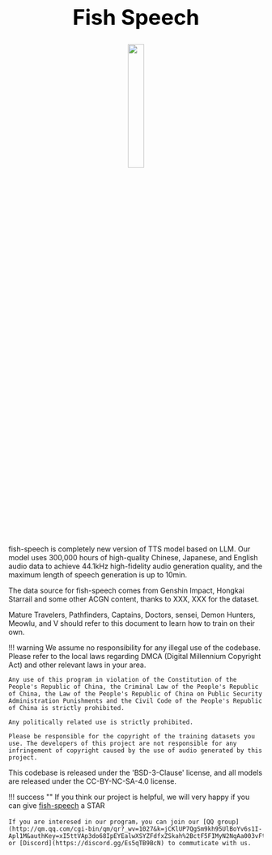 <h1 style="text-align:center; font-weight:bold; font-size:3em; color:#000;">Fish Speech</h1>

<p align="center">
<img src="/assets/images/icon_small.png" width="25%">
</p>

fish-speech is completely new version of TTS model based on LLM. Our model uses 300,000 hours of high-quality Chinese, Japanese, and English audio data to achieve 44.1kHz high-fidelity audio generation quality, and the maximum length of speech generation is up to 10min.

The data source for fish-speech comes from Genshin Impact, Hongkai Starrail and some other ACGN content, thanks to XXX, XXX for the dataset.

Mature Travelers, Pathfinders, Captains, Doctors, sensei, Demon Hunters, Meowlu, and V should refer to this document to learn how to train on their own.

!!! warning
    We assume no responsibility for any illegal use of the codebase. Please refer to the local laws regarding DMCA (Digital Millennium Copyright Act) and other relevant laws in your area.

    Any use of this program in violation of the Constitution of the People's Republic of China, the Criminal Law of the People's Republic of China, the Law of the People's Republic of China on Public Security Administration Punishments and the Civil Code of the People's Republic of China is strictly prohibited.

    Any politically related use is strictly prohibited.

    Please be responsible for the copyright of the training datasets you use. The developers of this project are not responsible for any infringement of copyright caused by the use of audio generated by this project.

This codebase is released under the 'BSD-3-Clause' license, and all models are released under the CC-BY-NC-SA-4.0 license.

!!! success ""
    If you think our project is helpful, we will very happy if you can give [fish-speech](https://github.com/fishaudio/fish-speech) a STAR

    If you are interesed in our program，you can join our [QQ group](http://qm.qq.com/cgi-bin/qm/qr?_wv=1027&k=jCKlUP7QgSm9kh95UlBoYv6s1I-Apl1M&authKey=xI5ttVAp3do68IpEYEalwXSYZFdfxZSkah%2BctF5FIMyN2NqAa003vFtLqJyAVRfF&noverify=0&group_code=593946093) or [Discord](https://discord.gg/Es5qTB9BcN) to commuticate with us.
